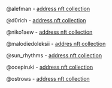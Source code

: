 @alefman - [address nft collection](https://testnet.getgems.io/collection/EQBsaviU89uTy1NCTyMe8GXIB3LrGy7CgInoAI7rGjVR1tLm)

@d0rich - [address nft collection](https://testnet.getgems.io/collection/EQAa4LAcvq870fK7wVB01te2V_O10XyJhfjxAOQpdgSH5Le1)

@niko1aew - [address nft collection](https://testnet.getgems.io/collection/EQD0XgGg97PK40u18eo7AItFq5VW49Vpo5O6l9o3ySderwMV)

@malodiedoleksii - [addres nft collection](https://testnet.getgems.io/collection/EQDlsfqkOhj0IhIChbUkeyfJM03BdvxapLCyUjlAHWOOHIR1)

@sun_rhythms - [address nft collection](https://testnet.getgems.io/collection/EQDAIhRmdIIK0jskJOoCkzpHK2Mv3OItURCSVQvvSJeUYVLk)

@ocepiruki - [address nft collection](https://testnet.getgems.io/collection/EQCd_wf79mHBJ6QWdoyfo89Y40NlY2vcDZ5ZB508SkTWhWJm)

@ostrows - [address nft collection](https://testnet.getgems.io/collection/EQDlx77cpUR5kESCFsYz4OHcZ56l1L0bmx30bGhYDFWgDmrY)
